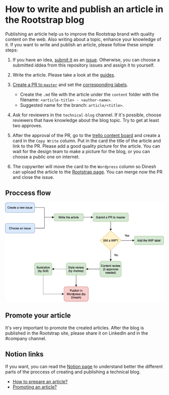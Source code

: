 # How to write and publish an article in the Rootstrap blog

Publishing an article help us to improve the Rootstrap brand with quality content on the web. Also writing about a topic, enhance your knowledge of it. If you want to write and publish an article, please follow these simple steps:

1. If you have an idea, [submit it](https://github.com/rootstrap/blog/blob/master/SUBMIT-AN-IDEA.md) as an [issue](https://github.com/rootstrap/blog/issues). Otherwise, you can choose a submitted iddea from this repository issues and assign it to yourself.
2. Write the article. Please take a look at the [guides](https://github.com/rootstrap/blog/blob/master/GUIDE.md).
3. [Create a PR to `master`](https://github.com/rootstrap/blog/blob/master/CREATE-PR.md) and set the [corresponding labels](https://github.com/rootstrap/blog/blob/master/LABELS.md).

   - Create the `.md` file with the article under the `content` folder with the filename: `<article-title> - <author-name>`.
   - Suggested name for the branch: `article/<title>`.

4. Ask for reviewers in the `technical-blog` channel. If it's possible, choose reviewers that have knowledge about the blog topic. Try to get at least two approves.
5. After the approval of the PR, go to the [trello content board](https://trello.com/b/qdyCLffW/content) and create a card in the `Copy Write` column. Put in the card the title of the article and link to the PR. Please add a good quality picture for the article. You can wait for the design team to make a picture for the blog, or you can choose a public one on internet.
6. The copywriter will move the card to the `Wordpress` column so Dinesh can upload the article to the [Rootstrap page](https://www.rootstrap.com/blog/). You can merge now the PR and close the issue.

## Proccess flow

<img src="tech-blog-process.png" alt="Flow" />

## Promote your article

It's very important to promote the created articles. After the blog is published in the Rootstrap site, please share it on LinkedIn and in the #company channel.

## Notion links

If you want, you can read the [Notion page](https://www.notion.so/rootstrap/Technical-Blog-a57fe28696dd409595e43f1d0a3ed866) to understand better the different parts of the proccess of creating and publishing a technical blog.

- [How to prepare an article?](https://www.notion.so/rootstrap/How-to-prepare-an-article-2e2469176cb542f3b79289937cf07127)
- [Promoting an article?](https://www.notion.so/rootstrap/Promoting-an-article-bd82086d2dc6486bb2a14a5527c9574d)
